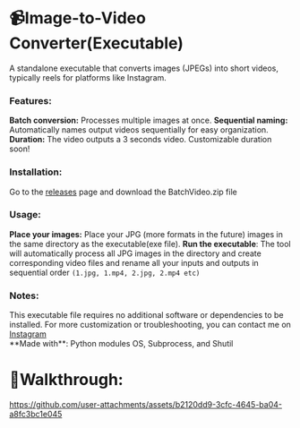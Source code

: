 <h1>📹Image-to-Video Converter(Executable)</h1>
A standalone executable that converts images (JPEGs) into short videos, typically reels for platforms like Instagram.

<h3>Features:</h3>

**Batch conversion:** Processes multiple images at once.
**Sequential naming:** Automatically names output videos sequentially for easy organization.
**Duration:** The video outputs a 3 seconds video. Customizable duration soon!

<h3>Installation:</h3>

Go to the <a href = "https://github.com/the-red-dk/ImageToReel/releases/tag/executable">releases</a> page and download the BatchVideo.zip file

<h3>Usage:</h3>

**Place your images:** Place your JPG (more formats in the future) images in the same directory as the executable(exe file).
**Run the executable**: The tool will automatically process all JPG images in the directory and create corresponding video files and rename all your inputs and outputs in sequential order 
```(1.jpg, 1.mp4, 2.jpg, 2.mp4 etc)```

<h3>Notes:</h3> 
This executable file requires no additional software or dependencies to be installed.
For more customization or troubleshooting, you can contact me on <a href = "https://www.instagram.com/the_red_dk">Instagram</a>  

<br>
**Made with**: 
Python modules OS, Subprocess, and Shutil


<h1>🎦Walkthrough: </h1>

https://github.com/user-attachments/assets/b2120dd9-3cfc-4645-ba04-a8fc3bc1e045
